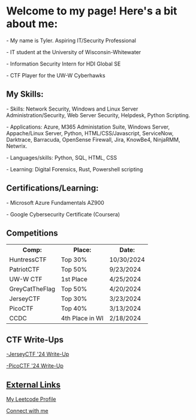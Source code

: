 <h1>Welcome to my page! Here's a bit about me:</h1>
<p>- My name is Tyler. Aspiring IT/Security Professional </p>
<p>- IT student at the University of Wisconsin-Whitewater </p>
<p>- Information Security Intern for HDI Global SE</p>
<p>- CTF Player for the UW-W Cyberhawks</p>
<h2>My Skills:</h2>
<p>- Skills: Network Security, Windows and Linux Server Administration/Security, Web Server Security, Helpdesk, Python Scripting.</p>
<p>- Applications: Azure, M365 Administation Suite, Windows Server, Appache/Linux Server, Python, HTML/CSS/Javascript, ServiceNow, Darktrace, Barracuda, OpenSense Firewall, Jira, KnowBe4, NinjaRMM, Netwrix. </p>
<p>- Languages/skills: Python, SQL, HTML, CSS</p>
<p>- Learning: Digital Forensics, Rust, Powershell scripting</p>
<h2>Certifications/Learning:</h2>
<p>- Microsoft Azure Fundamentals AZ900 </p>
<p>- Google Cybersecurity Certificate (Coursera) </p>
<h2>Competitions</h2>
<table>
  <tr>
    <th>Comp:</th>
    <th>Place:</th>
    <th>Date:</th>
  </tr>
  <tr>
    <td>HuntressCTF</td>
    <td>Top 30%</td>
    <td>10/30/2024</td>
  </tr>
  <tr>
    <td>PatriotCTF</td>
    <td>Top 50%</td>
    <td>9/23/2024</td>
  </tr>
  <tr>
    <td>UW-W CTF</td>
    <td>1st Place</td>
    <td>4/25/2024</td>
  </tr>
  <tr>
    <td>GreyCatTheFlag</td>
    <td>Top 50%</td>
    <td>4/20/2024</td>
  </tr>
  <tr>
    <td>JerseyCTF</td>
    <td>Top 30%</td>
    <td>3/23/2024</td>
  </tr>
  <tr>
    <td>PicoCTF</td>
    <td>Top 40%</td>
    <td>3/13/2024</td>
  </tr>
    <tr>
    <td>CCDC</td>
    <td>4th Place in WI</td>
    <td>2/18/2024</td>
  </tr>
</table>

<h2>CTF Write-Ups</h2>
<p><a href="https://github.com/bbunny27/JerseyCTF2024_WriteUps">-JerseyCTF '24 Write-Up</a></p>
<p><a href="https://github.com/bbunny27/PicoCTFWriteUp2024">-PicoCTF '24 Write-Up</p>
<h2>External Links</h2>
<p><a href="https://leetcode.com/bbunny27/">My Leetcode Profile</a></p>
<p><a href="https://www.linkedin.com/in/tylerdeal27">Connect with me</a></p>
